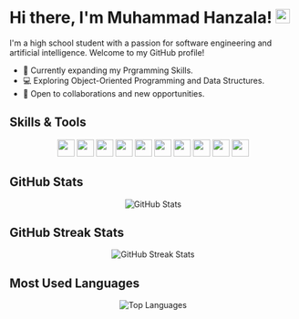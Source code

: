 # Hi there, I'm Muhammad Hanzala! <img src="https://media.giphy.com/media/hvRJCLFzcasrR4ia7z/giphy.gif" height="25px" width="25px">

I'm a high school student with a passion for software engineering and artificial intelligence. Welcome to my GitHub profile!

- 🚀 Currently expanding my Prgramming Skills.
- 💻 Exploring Object-Oriented Programming and Data Structures.
- 🌟 Open to collaborations and new opportunities.

## Skills & Tools

<div align="center">
  <img src="https://img.shields.io/badge/-Python-3776AB?style=for-the-badge&logo=python&logoColor=white" height="30" />
  <img src="https://img.shields.io/badge/-JavaScript-F7DF1E?style=for-the-badge&logo=javascript&logoColor=black" height="30" />
  <img src="https://img.shields.io/badge/-HTML5-E34F26?style=for-the-badge&logo=html5&logoColor=white" height="30" />
  <img src="https://img.shields.io/badge/-CSS3-1572B6?style=for-the-badge&logo=css3&logoColor=white" height="30" />
  <img src="https://img.shields.io/badge/-SQL-2C8EBB?style=for-the-badge&logo=sql&logoColor=white" height="30" />
  <img src="https://img.shields.io/badge/-Git-F05032?style=for-the-badge&logo=git&logoColor=white" height="30" />
  <img src="https://img.shields.io/badge/-GitHub-181717?style=for-the-badge&logo=github&logoColor=white" height="30" />
  <img src="https://img.shields.io/badge/-C-00599C?style=for-the-badge&logo=c&logoColor=white" height="30" />
  <img src="https://img.shields.io/badge/-Linux-FCC624?style=for-the-badge&logo=linux&logoColor=black" height="30" />
  <img src="https://img.shields.io/badge/-DSA-000000?style=for-the-badge" height="30" />
</div>

## GitHub Stats

<div align="center">
  <img src="https://github-readme-stats.vercel.app/api?username=mhanzalayousaf&show_icons=true&locale=en&hide=contribs,issues&theme=dark" alt="GitHub Stats" />
</div>

## GitHub Streak Stats

<div align="center">
  <img src="https://github-readme-streak-stats.herokuapp.com/?user=mhanzalayousaf&theme=dark" alt="GitHub Streak Stats" />
</div>

## Most Used Languages

<div align="center">
  <img src="https://github-readme-stats.vercel.app/api/top-langs/?username=mhanzalayousaf&layout=compact&theme=dark" alt="Top Languages" />
</div>


<!---
mhanzalayousaf/mhanzalayousaf is a ✨ special ✨ repository because its `README.md` (this file) appears on your GitHub profile.
You can click the Preview link to take a look at your changes.
--->

